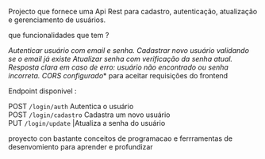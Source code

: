 Projecto que fornece uma Api Rest para cadastro, autenticação, atualização e gerenciamento de usuários.

que funcionalidades  que tem  ? 

*Autenticar usuário  com email e senha.
Cadastrar novo usuário validando se o email já existe
Atualizar senha com verificação da senha atual.
Resposta clara em caso de erro: usuário não encontrado ou senha incorreta.
CORS configurado** para aceitar requisições do frontend


Endpoint disponivel :

 POST    `/login/auth`         Autentica o usuário             
POST   `/login/cadastro`     Cadastra um novo usuário        
PUT     `/login/update`      |Atualiza a senha do usuário   

proyecto  con bastante conceitos de programacao e ferrramentas de desenvomiento para aprender e profundizar 
